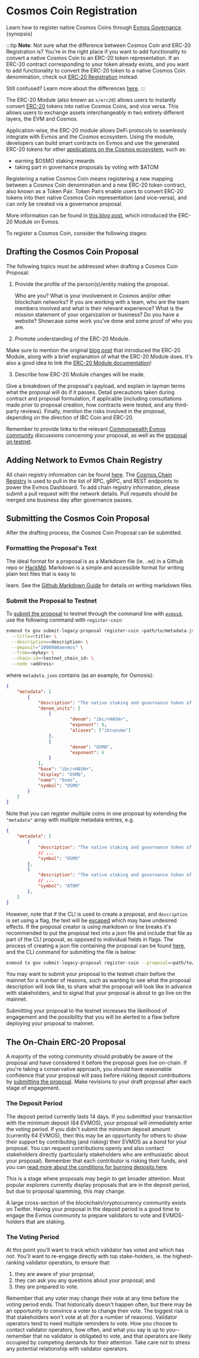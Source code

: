 <!--
order: 2
-->

# Cosmos Coin Registration

Learn how to register native Cosmos Coins through
[Evmos Governance](../../users/governance/overview.md). {synopsis}

:::tip **Note**: Not sure what the difference between Cosmos Coin and ERC-20
Registration is? You're in the right place if you want to add functionality to
convert a native Cosmos Coin to an ERC-20 token representation. If an ERC-20
contract corresponding to your token already exists, and you want to add
functionality to convert the ERC-20 token to a native Cosmos Coin denomination,
check out [ERC-20 Registration](./erc20_registration.md) instead.

Still confused? Learn more about the differences
[here](../../../x/erc20/spec/01_concepts.md). :::

The ERC-20 Module (also known as `x/erc20`) allows users to instantly convert
[ERC-20](https://ethereum.org/en/developers/docs/standards/tokens/erc-20) tokens
into native Cosmos Coins, and vice versa. This allows users to exchange assets
interchangeably in two entirely different layers, the EVM and Cosmos.

Application-wise, the ERC-20 module allows DeFi protocols to seamlessly
integrate with Evmos and the Cosmos ecosystem. Using the module, developers can
build smart contracts on Evmos and use the generated ERC-20 tokens for other
[applications on the Cosmos ecosystem](https://mapofzones.com), such as:

*   earning $OSMO staking rewards
*   taking part in governance proposals by voting with $ATOM

Registering a native Cosmos Coin means registering a new mapping between a
Cosmos Coin denomination and a new ERC-20 token contract, also known as a Token
Pair. Token Pairs enable users to convert ERC-20 tokens into their native Cosmos
Coin representation (and vice-versa), and can only be created via a governance
proposal.

More information can be found in
[this blog post](https://medium.com/evmos/introducing-evmos-erc20-module-f40a61e05273),
which introduced the ERC-20 Module on Evmos.

To register a Cosmos Coin, consider the following stages:

## Drafting the Cosmos Coin Proposal

The following topics must be addressed when drafting a Cosmos Coin Proposal:

1.  Provide the profile of the person(s)/entity making the proposal.

    Who are you? What is your involvement in Cosmos and/or other blockchain
    networks? If you are working with a team, who are the team members involved
    and what is their relevant experience? What is the mission statement of your
    organization or business? Do you have a website? Showcase some work you've
    done and some proof of who you are.

2.  Promote understanding of the ERC-20 Module.

Make sure to mention the original
[blog post](https://medium.com/evmos/introducing-evmos-erc20-module-f40a61e05273)
that introduced the ERC-20 Module, along with a brief explanation of what the
ERC-20 Module does. It's also a good idea to link the
[ERC-20 Module documentation](https://docs.evmos.org/modules/erc20/)!

3.  Describe how ERC-20 Module changes will be made.

Give a breakdown of the proposal's payload, and explain in layman terms what the
proposal will do if it passes. Detail precautions taken during contract and
proposal formulation, if applicable (including consultations made prior to
proposal creation, how contracts were tested, and any third-party reviews).
Finally, mention the risks involved in the proposal, depending on the direction
of IBC Coin and ERC-20.

Remember to provide links to the relevant
[Commonwealth Evmos community](https://commonwealth.im/evmos) discussions
concerning your proposal, as well as the
[proposal on testnet](#submit-the-proposal-to-testnet).

## Adding Network to Evmos Chain Registry

All chain registry information can be found
[here](https://github.com/evmos/chain-token-registry). The
[Cosmos Chain Registry](https://github.com/cosmos/chain-registry) is used to
pull in the list of RPC, gRPC, and REST endpoints to power the Evmos Dashboard.
To add chain registry information, please submit a pull request with the network
details. Pull requests should be merged one business day after governance
passes.

## Submitting the Cosmos Coin Proposal

After the drafting process, the Cosmos Coin Proposal can be submitted.

### Formatting the Proposal's Text

The ideal format for a proposal is as a Markdown file (ie. `.md`) in a Github
repo or [HackMd](https://hackmd.io/). Markdown is a simple and accessible format
for writing plain text files that is easy to

<!-- markdown-link-check-disable-next-line -->

learn. See the
[Github Markdown Guide](https://docs.github.com/en/get-started/writing-on-github/getting-started-with-writing-and-formatting-on-github/basic-writing-and-formatting-syntax)
for details on writing markdown files.

### Submit the Proposal to Testnet

To [submit the proposal](../../users/governance/submitting.md) to testnet
through the command line with [`evmosd`](../../validators/quickstart/binary.md),
use the following command with `register-coin`:

```bash
evmosd tx gov submit-legacy-proposal register-coin <path/to/metadata.json> \
  --title=<title> \
  --description=<description> \
  --deposit="1000000aevmos" \
  --from=<mykey> \
  --chain-id=<testnet_chain_id> \
  --node <address>
```

where `metadata.json` contains (as an example, for Osmosis):

```json
{
    "metadata": [
        {
			"description": "The native staking and governance token of the Osmosis chain",
			"denom_units": [
				{
						"denom": "ibc/<HASH>",
						"exponent": 0,
						"aliases": ["ibcuosmo"]
				},
				{
						"denom": "OSMO",
						"exponent": 6
				}
			],
			"base": "ibc/<HASH>",
			"display": "OSMO",
			"name": "Osmo",
			"symbol": "OSMO"
		}
	]
}
```

Note that you can register multiple coins in one proposal by extending the
`"metadata"` array with multiple metadata entries, e.g.

```json
{
    "metadata": [
        {
			"description": "The native staking and governance token of the Osmosis chain",
            // ...
   			"symbol": "OSMO"
		},
        {
			"description": "The native staking and governance token of the Cosmos chain",
            // ...
   			"symbol": "ATOM"
		},
	]
}
```

However, note that if the CLI is used to create a proposal, and `description` is
set using a flag, the text will be
[escaped](https://en.wikipedia.org/wiki/Escape_sequences_in_C) which may have
undesired effects. If the proposal creator is using markdown or line breaks it's
recommended to put the proposal text into a json file and include that file as
part of the CLI proposal, as opposed to individual fields in flags. The process
of creating a json file containing the proposal can be found
[here](../../users/governance/submitting.md#formatting-the-json-file-for-the-governance-proposal),
and the CLI command for submitting the file is below:

```bash
evmosd tx gov submit-legacy-proposal register-coin --proposal=<path/to/proposal.json>
```

You may want to submit your proposal to the testnet chain before the mainnet for
a number of reasons, such as wanting to see what the proposal description will
look like, to share what the proposal will look like in advance with
stakeholders, and to signal that your proposal is about to go live on the
mainnet.

Submitting your proposal to the testnet increases the likelihood of engagement
and the possibility that you will be alerted to a flaw before deploying your
proposal to mainnet.

## The On-Chain ERC-20 Proposal

A majority of the voting community should probably be aware of the proposal and
have considered it before the proposal goes live on-chain. If you're taking a
conservative approach, you should have reasonable confidence that your proposal
will pass before risking deposit contributions by
[submitting the proposal](../../users/governance/submitting.md). Make revisions
to your draft proposal after each stage of engagement.

### The Deposit Period

The deposit period currently lasts 14 days. If you submitted your transaction
with the minimum deposit (64 EVMOS), your proposal will immediately enter the
voting period. If you didn't submit the minimum deposit amount (currently 64
EVMOS), then this may be an opportunity for others to show their support by
contributing (and risking) their EVMOS as a bond for your proposal. You can
request contributions openly and also contact stakeholders directly
(particularly stakeholders who are enthusiastic about your proposal). Remember
that each contributor is risking their funds, and you can
[read more about the conditions for burning deposits here](../../users/governance/process.md#burned-deposits).

This is a stage where proposals may begin to get broader attention. Most popular
explorers currently display proposals that are in the deposit period, but due to
proposal spamming, this may change.

A large cross-section of the blockchain/cryptocurrency community exists on
Twitter. Having your proposal in the deposit period is a good time to engage the
Evmos community to prepare validators to vote and EVMOS-holders that are
staking.

### The Voting Period

At this point you'll want to track which validator has voted and which has not.
You'll want to re-engage directly with top stake-holders, ie. the
highest-ranking validator operators, to ensure that:

1.  they are aware of your proposal;
2.  they can ask you any questions about your proposal; and
3.  they are prepared to vote.

Remember that any voter may change their vote at any time before the voting
period ends. That historically doesn't happen often, but there may be an
opportunity to convince a voter to change their vote. The biggest risk is that
stakeholders won't vote at all (for a number of reasons). Validator operators
tend to need multiple reminders to vote. How you choose to contact validator
operators, how often, and what you say is up to you--remember that no validator
is obligated to vote, and that operators are likely occupied by competing
demands for their attention. Take care not to stress any potential relationship
with validator operators.
